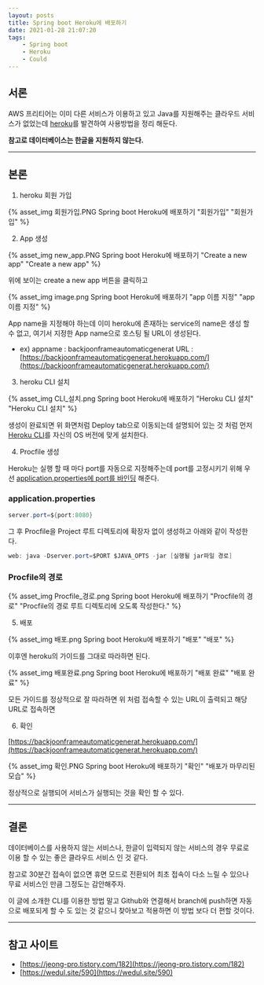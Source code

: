 ```yaml
---
layout: posts
title: Spring boot Heroku에 배포하기
date: 2021-01-28 21:07:20
tags:
    - Spring boot
    - Heroku
    - Could
---
```


## 서론

AWS 프리티어는 이미 다른 서비스가 이용하고 있고 Java를 지원해주는 클라우드 서비스가 없었는데 [heroku](https://www.heroku.com/)를 발견하여 사용방법을 정리 해둔다.

__참고로 데이터베이스는 한글을 지원하지 않는다.__
* * *

## 본론

1. heroku 회원 가입

{% asset_img 회원가입.PNG Spring boot Heroku에 배포하기 "회원가입" "회원가입" %}

2. App 생성

{% asset_img new_app.PNG Spring boot Heroku에 배포하기 "Create a new app" "Create a new app" %}

위에 보이는 create a new app 버튼을 클릭하고

{% asset_img image.png Spring boot Heroku에 배포하기 "app 이름 지정" "app 이름 지정" %}

App name을 지정해야 하는데 이미 heroku에 존재하는 service의 name은 생성 할 수 없고,
여기서 지정한 App name으로 호스팅 될 URL이 생성된다.

- ex) appname : backjoonframeautomaticgenerat
    URL : [https://backjoonframeautomaticgenerat.herokuapp.com/](https://backjoonframeautomaticgenerat.herokuapp.com/)

3. heroku CLI 설치

{% asset_img CLI_설치.png Spring boot Heroku에 배포하기 "Heroku CLI 설치" "Heroku CLI 설치" %}

생성이 완료되면 위 화면처럼 Deploy tab으로 이동되는데 설명되어 있는 것 처럼 먼저 [Heroku CLI](https://devcenter.heroku.com/articles/heroku-cli)를 자신의 OS 버전에 맞게 설치한다.

4. Procfile 생성

Heroku는 실행 할 때 마다 port를 자동으로 지정해주는데 port를 고정시키기 위해 우선 [application.properties에 port를 바인딩](https://docs.spring.io/spring-boot/docs/current/reference/html/howto.html#howto-use-short-command-line-arguments) 해준다.

### application.properties

```java
server.port=${port:8080}
```

그 후 Procfile을 Project 루트 디렉토리에 확장자 없이 생성하고 아래와 같이 작성한다.

```java
web: java -Dserver.port=$PORT $JAVA_OPTS -jar [실행될 jar파일 경로]
```

### Procfile의 경로

{% asset_img Procfile_경로.png Spring boot Heroku에 배포하기 "Procfile의 경로" "Procfile의 경로 루트 디렉토리에 오도록 작성한다." %}

5. 배포

{% asset_img 배포.png Spring boot Heroku에 배포하기 "배포" "배포" %}

이후엔 heroku의 가이드를 그대로 따라하면 된다.

{% asset_img 배포완료.png Spring boot Heroku에 배포하기 "배포 완료" "배포 완료" %}

모든 가이드를 정상적으로 잘 따라하면 위 처럼 접속할 수 있는 URL이 출력되고 해당 URL로 접속하면

6. 확인

[https://backjoonframeautomaticgenerat.herokuapp.com/](https://backjoonframeautomaticgenerat.herokuapp.com/)

{% asset_img 확인.PNG Spring boot Heroku에 배포하기 "확인" "배포가 마무리된 모습" %}

정상적으로 실행되어 서비스가 실행되는 것을 확인 할 수 있다.
* * *

## 결론

데이터베이스를 사용하지 않는 서비스나, 한글이 입력되지 않는 서비스의 경우 무료로 이용 할 수 있는 좋은 클라우드 서비스 인 것 같다.

참고로 30분간 접속이 없으면 휴면 모드로 전환되어 최초 접속이 다소 느릴 수 있으나 무료 서비스인 만큼 그정도는 감안해주자.

이 글에 소개한 CLI를 이용한 방법 말고 Github와 연결해서 branch에 push하면 자동으로 배포되게 할 수 도 있는 것 같으니 찾아보고 적용하면 이 방법 보다 더 편할 것이다.
* * *

## 참고 사이트

- [https://jeong-pro.tistory.com/182](https://jeong-pro.tistory.com/182)
- [https://wedul.site/590](https://wedul.site/590)